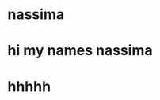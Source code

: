 # nassima
<html>
  <body> 
    <h1> hi my names nassima <h1/>
      <body/>
      <html/>
      
    
hhhhh
